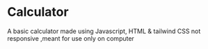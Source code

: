 # Calculator
A basic calculator made using Javascript, HTML &amp; tailwind CSS not responsive ,meant for use only on computer
